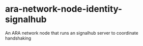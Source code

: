 # ara-network-node-identity-signalhub
An ARA network node that runs an signalhub server to coordinate handshaking
